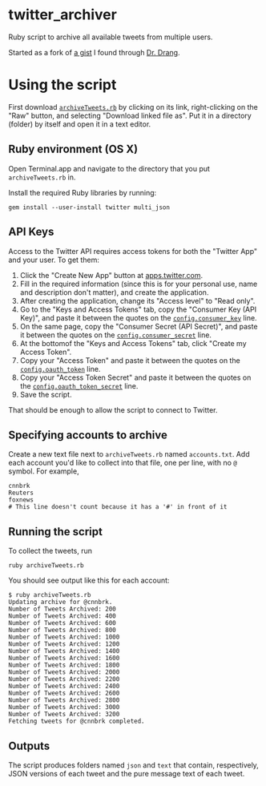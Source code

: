 twitter_archiver
================

Ruby script to archive all available tweets from multiple users.

Started as a fork of [a gist](https://gist.github.com/3063070) I found through [Dr. Drang](http://www.leancrew.com/all-this/2012/07/archiving-tweets-without-ifttt/#comment-22641).

# Using the script

First download [`archiveTweets.rb`](https://github.com/rainersigwald/twitter_archiver/blob/master/archiveTweets.rb) by clicking on its link, right-clicking on the "Raw" button, and selecting "Download linked file as". Put it in a directory (folder) by itself and open it in a text editor.

## Ruby environment (OS X)

Open Terminal.app and navigate to the directory that you put `archiveTweets.rb` in.

Install the required Ruby libraries by running:

```
gem install --user-install twitter multi_json
```

## API Keys

Access to the Twitter API requires access tokens for both the "Twitter App" and your user. To get them:

1. Click the "Create New App" button at [apps.twitter.com](https://apps.twitter.com).
2. Fill in the required information (since this is for your personal use, name and description don't matter), and create the application.
3. After creating the application, change its "Access level" to "Read only".
4. Go to the "Keys and Access Tokens" tab, copy the "Consumer Key (API Key)", and paste it between the quotes on the [`config.consumer_key`](https://github.com/rainersigwald/twitter_archiver/blob/90d9a6f7dcfb5a1f5430429afbf28c57e358516e/archiveTweets.rb#L40) line.
5. On the same page, copy the "Consumer Secret (API Secret)", and paste it between the quotes on the [`config.consumer_secret`](https://github.com/rainersigwald/twitter_archiver/blob/90d9a6f7dcfb5a1f5430429afbf28c57e358516e/archiveTweets.rb#L41) line.
6. At the bottomof the "Keys and Access Tokens" tab, click "Create my Access Token".
7. Copy your "Access Token" and paste it between the quotes on the [`config.oauth_token`](https://github.com/rainersigwald/twitter_archiver/blob/90d9a6f7dcfb5a1f5430429afbf28c57e358516e/archiveTweets.rb#L42) line.
8. Copy your "Access Token Secret" and paste it between the quotes on the [`config.oauth_token_secret`](https://github.com/rainersigwald/twitter_archiver/blob/90d9a6f7dcfb5a1f5430429afbf28c57e358516e/archiveTweets.rb#L43) line.
9. Save the script.

That should be enough to allow the script to connect to Twitter.

## Specifying accounts to archive

Create a new text file next to `archiveTweets.rb` named `accounts.txt`. Add each account you'd like to collect into that file, one per line, with no `@` symbol. For example,

```
cnnbrk
Reuters
foxnews
# This line doesn't count because it has a '#' in front of it
```

## Running the script

To collect the tweets, run

```
ruby archiveTweets.rb
```

You should see output like this for each account:

```shell-session
$ ruby archiveTweets.rb
Updating archive for @cnnbrk.
Number of Tweets Archived: 200
Number of Tweets Archived: 400
Number of Tweets Archived: 600
Number of Tweets Archived: 800
Number of Tweets Archived: 1000
Number of Tweets Archived: 1200
Number of Tweets Archived: 1400
Number of Tweets Archived: 1600
Number of Tweets Archived: 1800
Number of Tweets Archived: 2000
Number of Tweets Archived: 2200
Number of Tweets Archived: 2400
Number of Tweets Archived: 2600
Number of Tweets Archived: 2800
Number of Tweets Archived: 3000
Number of Tweets Archived: 3200
Fetching tweets for @cnnbrk completed.
```

## Outputs

The script produces folders named `json` and `text` that contain, respectively, JSON versions of each tweet and the pure message text of each tweet.
